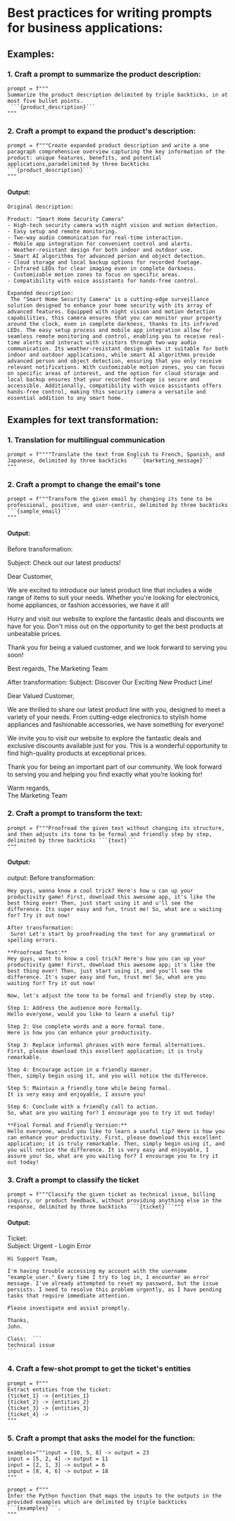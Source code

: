 # Best practices for writing prompts for business applications:

## Examples: 
### 1. Craft a prompt to summarize the product description:
```
prompt = f"""
Summarize the product description delimited by triple backticks, in at most five bullet points.
 ```{product_description}```
"""
```

### 2. Craft a prompt to expand the product's description:
```
prompt = f"""Create expanded product description and write a one paragraph comprehensive overview capturing the key information of the product: unique features, benefits, and potential applications,paradelimited by three backticks ```{product_description}```
"""
```
#### Output:
    Original description: 
     
    Product: "Smart Home Security Camera"
    - High-tech security camera with night vision and motion detection.
    - Easy setup and remote monitoring.
    - Two-way audio communication for real-time interaction.
    - Mobile app integration for convenient control and alerts.
    - Weather-resistant design for both indoor and outdoor use.
    - Smart AI algorithms for advanced person and object detection.
    - Cloud storage and local backup options for recorded footage.
    - Infrared LEDs for clear imaging even in complete darkness.
    - Customizable motion zones to focus on specific areas.
    - Compatibility with voice assistants for hands-free control.
    
    Expanded description: 
     The "Smart Home Security Camera" is a cutting-edge surveillance solution designed to enhance your home security with its array of advanced features. Equipped with night vision and motion detection capabilities, this camera ensures that you can monitor your property around the clock, even in complete darkness, thanks to its infrared LEDs. The easy setup process and mobile app integration allow for seamless remote monitoring and control, enabling you to receive real-time alerts and interact with visitors through two-way audio communication. Its weather-resistant design makes it suitable for both indoor and outdoor applications, while smart AI algorithms provide advanced person and object detection, ensuring that you only receive relevant notifications. With customizable motion zones, you can focus on specific areas of interest, and the option for cloud storage and local backup ensures that your recorded footage is secure and accessible. Additionally, compatibility with voice assistants offers hands-free control, making this security camera a versatile and essential addition to any smart home.
    
## Examples for text transformation:
### 1. Translation for multilingual communication
```
prompt = f""""Translate the text from English to French, Spanish, and Japanese, delimited by three backticks  ```{marketing_message}```
"""
```

### 2. Craft a prompt to change the email's tone
```
prompt = f"""Transform the given email by changing its tone to be professional, positive, and user-centric, delimited by three backticks ```{sample_email}```
"""
```
#### Output:
Before transformation: 
 
Subject: Check out our latest products!

Dear Customer,

We are excited to introduce our latest product line that includes a wide range of items to suit your needs. Whether you're looking for electronics, home appliances, or fashion accessories, we have it all!

Hurry and visit our website to explore the fantastic deals and discounts we have for you. Don't miss out on the opportunity to get the best products at unbeatable prices.

Thank you for being a valued customer, and we look forward to serving you soon!

Best regards,
The Marketing Team

After transformation: 
Subject: Discover Our Exciting New Product Line!

Dear Valued Customer,

We are thrilled to share our latest product line with you, designed to meet a variety of your needs. From cutting-edge electronics to stylish home appliances and fashionable accessories, we have something for everyone!

We invite you to visit our website to explore the fantastic deals and exclusive discounts available just for you. This is a wonderful opportunity to find high-quality products at exceptional prices.

Thank you for being an important part of our community. We look forward to serving you and helping you find exactly what you’re looking for!

Warm regards,  
The Marketing Team

### 2. Craft a prompt to transform the text:
```
prompt = f"""Proofread the given text without changing its structure, and then adjusts its tone to be formal and friendly step by step, delimited by three backticks ```{text}```
"""
```
#### Output:
output:
    Before transformation:
     
    Hey guys, wanna know a cool trick? Here's how u can up your productivity game! First, download this awesome app, it's like the best thing ever! Then, just start using it and u'll see the difference. Its super easy and fun, trust me! So, what are u waiting for? Try it out now!
    
    After transformation:
     Sure! Let's start by proofreading the text for any grammatical or spelling errors.
    
    **Proofread Text:**
    Hey guys, want to know a cool trick? Here's how you can up your productivity game! First, download this awesome app; it's like the best thing ever! Then, just start using it, and you'll see the difference. It's super easy and fun, trust me! So, what are you waiting for? Try it out now!
    
    Now, let's adjust the tone to be formal and friendly step by step.
    
    Step 1: Address the audience more formally.
    Hello everyone, would you like to learn a useful tip?
    
    Step 2: Use complete words and a more formal tone.
    Here is how you can enhance your productivity.
    
    Step 3: Replace informal phrases with more formal alternatives.
    First, please download this excellent application; it is truly remarkable.
    
    Step 4: Encourage action in a friendly manner.
    Then, simply begin using it, and you will notice the difference.
    
    Step 5: Maintain a friendly tone while being formal.
    It is very easy and enjoyable, I assure you!
    
    Step 6: Conclude with a friendly call to action.
    So, what are you waiting for? I encourage you to try it out today!
    
    **Final Formal and Friendly Version:**
    Hello everyone, would you like to learn a useful tip? Here is how you can enhance your productivity. First, please download this excellent application; it is truly remarkable. Then, simply begin using it, and you will notice the difference. It is very easy and enjoyable, I assure you! So, what are you waiting for? I encourage you to try it out today!

### 3. Craft a prompt to classify the ticket
```
prompt = f"""Classify the given ticket as technical issue, billing inquiry, or product feedback, without providing anything else in the response, delimited by three backticks ```{ticket}```"""
```

#### Output:
   Ticket:  
    Subject: Urgent - Login Error
    
    Hi Support Team,
    
    I'm having trouble accessing my account with the username "example_user." Every time I try to log in, I encounter an error message. I've already attempted to reset my password, but the issue persists. I need to resolve this problem urgently, as I have pending tasks that require immediate attention.
    
    Please investigate and assist promptly.
    
    Thanks,
    John.
    
    Class:  ```
    technical issue
    ```
### 4. Craft a few-shot prompt to get the ticket's entities
```
prompt = f"""
Extract entities from the ticket:
{ticket_1} -> {entities_1}
{ticket_2} -> {entities_2}
{ticket_3} -> {entities_3}
{ticket_4} ->
"""
```

### 5. Craft a prompt that asks the model for the function:
```
examples="""input = [10, 5, 8] -> output = 23
input = [5, 2, 4] -> output = 11
input = [2, 1, 3] -> output = 6
input = [8, 4, 6] -> output = 18
"""

prompt = f"""
Infer the Python function that maps the inputs to the outputs in the provided examples which are delimited by triple backticks ```{examples}```.
"""
```
